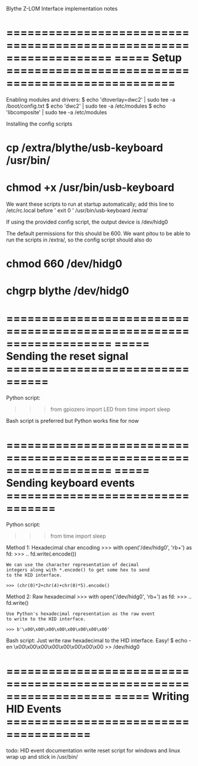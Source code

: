 Blythe Z-LOM Interface implementation notes

===================================================================
=====   Setup    ==================================================
===================================================================

Enabling modules and drivers:
  $ echo 'dtoverlay=dwc2' | sudo tee -a /boot/config.txt
  $ echo 'dwc2' | sudo tee -a /etc/modules
  $ echo 'libcomposite' | sudo tee -a /etc/modules

Installing the config scripts
  # cp /extra/blythe/usb-keyboard /usr/bin/
  # chmod +x /usr/bin/usb-keyboard

We want these scripts to run at startup automatically;
add this line to /etc/rc.local before ' exit 0 '
  /usr/bin/usb-keyboard
  /extra/

If using the provided config script, the output device is
  /dev/hidg0

The default permissions for this should be 600. We want
pitou to be able to run the scripts in /extra/, so the
config script should also do
  # chmod 660 /dev/hidg0
  # chgrp blythe /dev/hidg0

===================================================================
=====   Sending the reset signal   ================================
===================================================================

Python script:
  >>> from gpiozero import LED
  >>> from time import sleep

Bash script is preferred but Python works fine for now

===================================================================
=====   Sending keyboard events   =================================
===================================================================

Python script:
  >>> from time import sleep

  Method 1: Hexadecimal char encoding
    >>> with open('/dev/hidg0', 'rb+') as fd:
    >>> .. fd.write(<HID Event>.encode())
    
    We can use the character representation of decimal
    integers along with *.encode() to get some hex to send 
    to the HID interface.

    >>> (chr(0)*2+chr(4)+chr(0)*5).encode()

  Method 2: Raw hexadecimal
    >>> with open('/dev/hidg0', 'rb+') as fd:
    >>> .. fd.write(<HID Event>)

    Use Python's hexadecimal representation as the raw event
    to write to the HID interface.

    >>> b'\x00\x00\x00\x00\x00\x00\x00\x00'

Bash script:
  Just write raw hexadecimal to the HID interface. Easy!
  $ echo -en \\x00\\x00\\x00\\x00\\x00\\x00\\x00\\x00 >> /dev/hidg0

===================================================================
=====   Writing HID Events   ======================================
===================================================================



todo:
HID event documentation
write reset script for windows and linux
wrap up and stick in /usr/bin/

